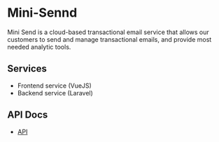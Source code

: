 # Mini-Sennd
Mini Send is a cloud-based transactional email service that allows our customers to send and manage transactional emails,  and provide most needed analytic tools.


## Services
- Frontend service (VueJS)
- Backend service (Laravel)

## API Docs
- [API](https://paper.dropbox.com/doc/MINI-SEND-API--BmZsRasnG8ZQ_NcTuTV7jOw0AQ-znSZCoPJBnLikDuKkDYh1)